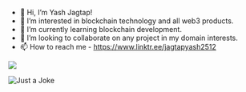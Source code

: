 - 👋 Hi, I’m Yash Jagtap!
- 👀 I’m interested in blockchain technology and all web3 products.
- 🌱 I’m currently learning blockchain development.
- 🤝 I’m looking to collaborate on any project in my domain interests.
- 📫 How to reach me - https://www.linktr.ee/jagtapyash2512


<!---
yash251/yash251 is a ✨ special ✨ repository because its `README.md` (this file) appears on your GitHub profile.
You can click the Preview link to take a look at your changes.
--->
![](https://github-readme-stats.vercel.app/api?username=yash251&show_icons=true&theme=vision-friendly-dark)

![Just a Joke](https://readme-jokes.vercel.app/api)

